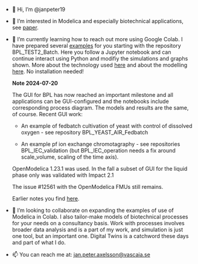 - 👋 Hi, I’m @janpeter19
- 👀 I’m interested in Modelica and especially biotechnical applications, see
[paper](https://www.researchgate.net/publication/378889007_Design_ideas_behind_Bioprocess_Library_for_Modelica).
- 🌱 I’m currently learning how to reach out more using Google Colab. I have prepared several 
[examples](https://github.com/janpeter19/References/blob/main/Examples_used.md)
for you starting with the repository BPL_TEST2_Batch. Here you follow a Jupyter notebook and can continue interact using Python and modifiy the simulations and graphs shown. More about the technology used
[here](https://github.com/janpeter19/References/blob/main/Technology_used.md) and about the modelling 
[here](https://github.com/janpeter19/References/blob/main/Modelling_used.md).
No installation needed! 

  **Note 2024-07-20**

  The GUI for BPL has now reached an important milestone and all applications can be GUI-configured and the notebooks include corresponding process 
  diagram. The models and results are the same, of course. Recent GUI work:

  * An example of fedbatch cultivation of yeast with control of dissolved oxygen - see repository BPL\_YEAST\_AIR\_Fedbatch

  * An example pf ion exchange chromotagraphy - see repositories BPL\_IEC\_validation (but BPL\_IEC\_operation needs a fix around scale_volume, 
  scaling of the time axis).

  OpenModelica 1.23.1 was used. In the fall a subset of GUI for the liquid phase only was validated with Impact 2.1 

  The issue #12561 with the OpenModelica FMUs still remains.

  Earlier notes you find [here](https://github.com/janpeter19/References/blob/main/Notes.md).

- 💞️ I’m looking to collaborate on expanding the examples of use of Modelica in Colab. I also tailor-make models of biotechnical processes for your needs on a consultancy basis. Work with processes involves broader data analysis and is a part of my work, and simulation is just one tool, but an important one. Digital Twins is a catchword these days and part of what I do.

- 📫 You can reach me at: jan.peter.axelsson@vascaia.se

<!---
janpeter19/janpeter19 is a ✨ special ✨ repository because its `README.md` (this file) appears on your GitHub profile.
You can click the Preview link to take a look at your changes.
--->
